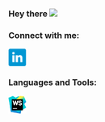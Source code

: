 ### Hey there <img src="https://media.giphy.com/media/hvRJCLFzcasrR4ia7z/giphy.gif" width="25px">

### Connect with me:
<a href="https://www.linkedin.com/in/leonid-panov-a814aa23b/">
  <img align="left" alt="LinkedIn" width="35px" src="https://github.com/LLpanov/LLpanov/blob/main/icons/linkedin.png" />
</a>


[//]: # (https://raw.githubusercontent.com/LLpanov/LLpanov/main/icons/yahoo.png)
<br/>
<br/>

### Languages and Tools:
<a>
  <img align="left" height="35px" title="WebStorm" width="35px" src="https://raw.githubusercontent.com/LLpanov/LLpanov/main/icons/WebStorm.png"/>
</a>


